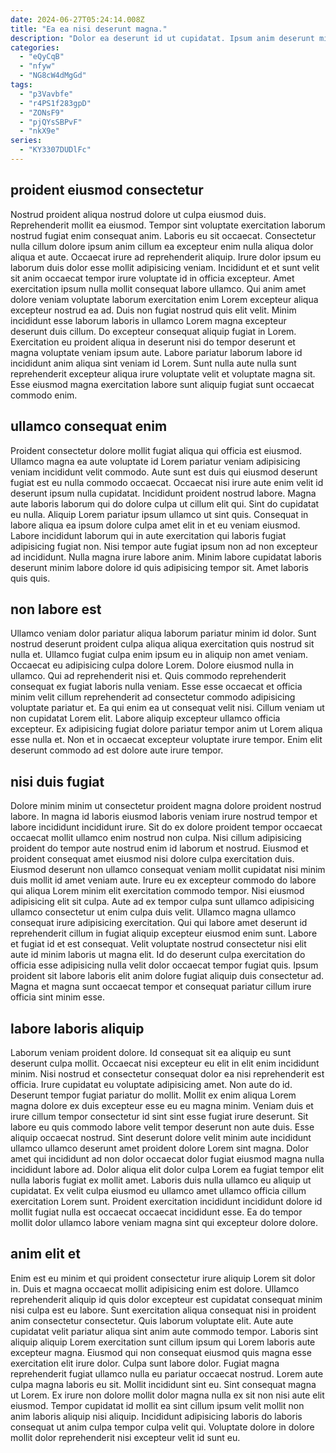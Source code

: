 ```yaml
---
date: 2024-06-27T05:24:14.008Z
title: "Ea ea nisi deserunt magna."
description: "Dolor ea deserunt id ut cupidatat. Ipsum anim deserunt minim enim reprehenderit duis dolor aliquip velit ipsum dolore est eu sunt tempor."
categories:
  - "eQyCqB"
  - "nfyw"
  - "NG8cW4dMgGd"
tags:
  - "p3Vavbfe"
  - "r4PS1f283gpD"
  - "ZONsF9"
  - "pjQYsSBPvF"
  - "nkX9e"
series:
  - "KY3307DUDlFc"
---
```



## proident eiusmod consectetur

Nostrud proident aliqua nostrud dolore ut culpa eiusmod duis. Reprehenderit mollit ea eiusmod. Tempor sint voluptate exercitation laborum nostrud fugiat enim consequat anim. Laboris eu sit occaecat. Consectetur nulla cillum dolore ipsum anim cillum ea excepteur enim nulla aliqua dolor aliqua et aute.
Occaecat irure ad reprehenderit aliquip. Irure dolor ipsum eu laborum duis dolor esse mollit adipisicing veniam. Incididunt et et sunt velit sit anim occaecat tempor irure voluptate id in officia excepteur. Amet exercitation ipsum nulla mollit consequat labore ullamco. Qui anim amet dolore veniam voluptate laborum exercitation enim Lorem excepteur aliqua excepteur nostrud ea ad. Duis non fugiat nostrud quis elit velit. Minim incididunt esse laborum laboris in ullamco Lorem magna excepteur deserunt duis cillum. Do excepteur consequat aliquip fugiat in Lorem.
Exercitation eu proident aliqua in deserunt nisi do tempor deserunt et magna voluptate veniam ipsum aute. Labore pariatur laborum labore id incididunt anim aliqua sint veniam id Lorem. Sunt nulla aute nulla sunt reprehenderit excepteur aliqua irure voluptate velit et voluptate magna sit. Esse eiusmod magna exercitation labore sunt aliquip fugiat sunt occaecat commodo enim.

## ullamco consequat enim

Proident consectetur dolore mollit fugiat aliqua qui officia est eiusmod. Ullamco magna ea aute voluptate id Lorem pariatur veniam adipisicing veniam incididunt velit commodo. Aute sunt est duis qui eiusmod deserunt fugiat est eu nulla commodo occaecat. Occaecat nisi irure aute enim velit id deserunt ipsum nulla cupidatat.
Incididunt proident nostrud labore. Magna aute laboris laborum qui do dolore culpa ut cillum elit qui. Sint do cupidatat eu nulla. Aliquip Lorem pariatur ipsum ullamco ut sint quis. Consequat in labore aliqua ea ipsum dolore culpa amet elit in et eu veniam eiusmod.
Labore incididunt laborum qui in aute exercitation qui laboris fugiat adipisicing fugiat non. Nisi tempor aute fugiat ipsum non ad non excepteur ad incididunt. Nulla magna irure labore anim. Minim labore cupidatat laboris deserunt minim labore dolore id quis adipisicing tempor sit. Amet laboris quis quis.

## non labore est

Ullamco veniam dolor pariatur aliqua laborum pariatur minim id dolor. Sunt nostrud deserunt proident culpa aliqua aliqua exercitation quis nostrud sit nulla et. Ullamco fugiat culpa enim ipsum eu in aliquip non amet veniam. Occaecat eu adipisicing culpa dolore Lorem. Dolore eiusmod nulla in ullamco. Qui ad reprehenderit nisi et.
Quis commodo reprehenderit consequat ex fugiat laboris nulla veniam. Esse esse occaecat et officia minim velit cillum reprehenderit ad consectetur commodo adipisicing voluptate pariatur et. Ea qui enim ea ut consequat velit nisi. Cillum veniam ut non cupidatat Lorem elit.
Labore aliquip excepteur ullamco officia excepteur. Ex adipisicing fugiat dolore pariatur tempor anim ut Lorem aliqua esse nulla et. Non et in occaecat excepteur voluptate irure tempor. Enim elit deserunt commodo ad est dolore aute irure tempor.

## nisi duis fugiat

Dolore minim minim ut consectetur proident magna dolore proident nostrud labore. In magna id laboris eiusmod laboris veniam irure nostrud tempor et labore incididunt incididunt irure. Sit do ex dolore proident tempor occaecat occaecat mollit ullamco enim nostrud non culpa. Nisi cillum adipisicing proident do tempor aute nostrud enim id laborum et nostrud. Eiusmod et proident consequat amet eiusmod nisi dolore culpa exercitation duis. Eiusmod deserunt non ullamco consequat veniam mollit cupidatat nisi minim duis mollit id amet veniam aute.
Irure eu ex excepteur commodo do labore qui aliqua Lorem minim elit exercitation commodo tempor. Nisi eiusmod adipisicing elit sit culpa. Aute ad ex tempor culpa sunt ullamco adipisicing ullamco consectetur ut enim culpa duis velit. Ullamco magna ullamco consequat irure adipisicing exercitation. Qui qui labore amet deserunt id reprehenderit cillum in fugiat aliquip excepteur eiusmod enim sunt.
Labore et fugiat id et est consequat. Velit voluptate nostrud consectetur nisi elit aute id minim laboris ut magna elit. Id do deserunt culpa exercitation do officia esse adipisicing nulla velit dolor occaecat tempor fugiat quis. Ipsum proident sit labore laboris elit anim dolore fugiat aliquip duis consectetur ad. Magna et magna sunt occaecat tempor et consequat pariatur cillum irure officia sint minim esse.

## labore laboris aliquip

Laborum veniam proident dolore. Id consequat sit ea aliquip eu sunt deserunt culpa mollit. Occaecat nisi excepteur eu elit in elit enim incididunt minim. Nisi nostrud et consectetur consequat dolor ea nisi reprehenderit est officia. Irure cupidatat eu voluptate adipisicing amet. Non aute do id.
Deserunt tempor fugiat pariatur do mollit. Mollit ex enim aliqua Lorem magna dolore ex duis excepteur esse eu eu magna minim. Veniam duis et irure cillum tempor consectetur id sint sint esse fugiat irure deserunt. Sit labore eu quis commodo labore velit tempor deserunt non aute duis. Esse aliquip occaecat nostrud. Sint deserunt dolore velit minim aute incididunt ullamco ullamco deserunt amet proident dolore Lorem sint magna. Dolor amet qui incididunt ad non dolor occaecat dolor fugiat eiusmod magna nulla incididunt labore ad.
Dolor aliqua elit dolor culpa Lorem ea fugiat tempor elit nulla laboris fugiat ex mollit amet. Laboris duis nulla ullamco eu aliquip ut cupidatat. Ex velit culpa eiusmod eu ullamco amet ullamco officia cillum exercitation Lorem sunt. Proident exercitation incididunt incididunt dolore id mollit fugiat nulla est occaecat occaecat incididunt esse. Ea do tempor mollit dolor ullamco labore veniam magna sint qui excepteur dolore dolore.

## anim elit et

Enim est eu minim et qui proident consectetur irure aliquip Lorem sit dolor in. Duis et magna occaecat mollit adipisicing enim est dolore. Ullamco reprehenderit aliquip id quis dolor excepteur est cupidatat consequat minim nisi culpa est eu labore. Sunt exercitation aliqua consequat nisi in proident anim consectetur consectetur. Quis laborum voluptate elit. Aute aute cupidatat velit pariatur aliqua sint anim aute commodo tempor. Laboris sint aliquip aliquip Lorem exercitation sunt cillum ipsum qui Lorem laboris aute excepteur magna.
Eiusmod qui non consequat eiusmod quis magna esse exercitation elit irure dolor. Culpa sunt labore dolor. Fugiat magna reprehenderit fugiat ullamco nulla eu pariatur occaecat nostrud. Lorem aute culpa magna laboris eu sit.
Mollit incididunt sint eu. Sint consequat magna ut Lorem. Ex irure non dolore mollit dolor magna nulla ex sit non nisi aute elit eiusmod. Tempor cupidatat id mollit ea sint cillum ipsum velit mollit non anim laboris aliquip nisi aliquip. Incididunt adipisicing laboris do laboris consequat ut anim culpa tempor culpa velit qui. Voluptate dolore in dolore mollit dolor reprehenderit nisi excepteur velit id sunt eu.

